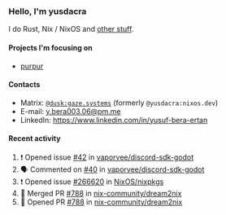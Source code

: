 ### Hello, I'm yusdacra

I do Rust, Nix / NixOS and [other stuff](https://gaze.systems/).

#### Projects I'm focusing on

- [purpur](https://github.com/harmony-development/purpur)

#### Contacts

- Matrix: [`@dusk:gaze.systems`](https://matrix.to/#/@dusk:gaze.systems) (formerly `@yusdacra:nixos.dev`)
- E-mail: y.bera003.06@pm.me
- LinkedIn: https://www.linkedin.com/in/yusuf-bera-ertan

#### Recent activity

<!--START_SECTION:activity-->
1. ❗ Opened issue [#42](https://github.com/vaporvee/discord-sdk-godot/issues/42) in [vaporvee/discord-sdk-godot](https://github.com/vaporvee/discord-sdk-godot)
2. 🗣 Commented on [#40](https://github.com/vaporvee/discord-sdk-godot/issues/40#issuecomment-1826443192) in [vaporvee/discord-sdk-godot](https://github.com/vaporvee/discord-sdk-godot)
3. ❗ Opened issue [#266620](https://github.com/NixOS/nixpkgs/issues/266620) in [NixOS/nixpkgs](https://github.com/NixOS/nixpkgs)
4. 🎉 Merged PR [#788](https://github.com/nix-community/dream2nix/pull/788) in [nix-community/dream2nix](https://github.com/nix-community/dream2nix)
5. 💪 Opened PR [#788](https://github.com/nix-community/dream2nix/pull/788) in [nix-community/dream2nix](https://github.com/nix-community/dream2nix)
<!--END_SECTION:activity-->
